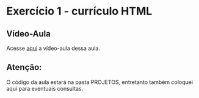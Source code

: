 # Exercício 1 - currículo HTML

## Vídeo-Aula
Acesse [aqui](aaa) a vídeo-aula dessa aula.

## Atenção: 
O código da aula estará na pasta PROJETOS, entretanto também coloquei aqui para eventuais consultas.



